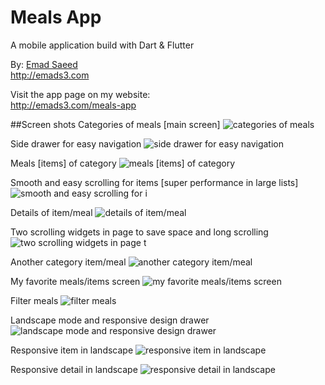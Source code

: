 # Meals App
A mobile application build with Dart & Flutter  


By: [Emad Saeed](http://emads3.com)  
http://emads3.com
  
Visit the app page on my website:  
http://emads3.com/meals-app  

##Screen shots
Categories of meals [main screen]
![categories of meals](https://i.imgur.com/0FQSCsJ.png)
  
Side drawer for easy navigation
![side drawer for easy navigation](https://i.imgur.com/y2HALH3.png)
  
Meals [items] of category
![meals [items] of category](https://i.imgur.com/3S0eZd5.png)
  
Smooth and easy scrolling for items [super performance in large lists]
![smooth and easy scrolling for i](https://i.imgur.com/aioNACZ.png)
  
Details of item/meal
![details of item/meal](https://i.imgur.com/E82QQLp.png)
  
Two scrolling widgets in page to save space and long scrolling
![two scrolling widgets in page t](https://i.imgur.com/vqz1J4e.png)
  
Another category item/meal
![another category item/meal](https://i.imgur.com/ARYcbWi.png)
  
My favorite meals/items screen
![my favorite meals/items screen](https://i.imgur.com/dZpNE0F.png)
  
Filter meals
![filter meals](https://i.imgur.com/rpavJ02.png)
  
Landscape mode and responsive design drawer
![landscape mode and responsive design drawer](https://i.imgur.com/MxGkBuo.png)
  
Responsive item in landscape
![responsive item in landscape](https://i.imgur.com/VAHmtqN.png)
  
Responsive detail in landscape
![responsive detail in landscape](https://i.imgur.com/K2i9UGD.png)